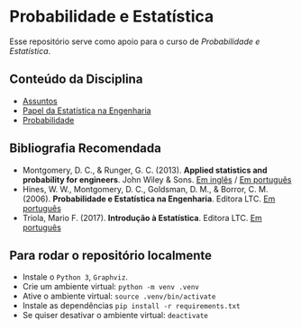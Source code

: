 # Probabilidade e Estatística

Esse repositório serve como apoio para o curso de _Probabilidade e Estatística_.

## Conteúdo da Disciplina

- [Assuntos](notas_de_aula/assuntos/assuntos.md)
- [Papel da Estatística na Engenharia](notas_de_aula/papel_estatística_engenharia/papel_estatística_engenharia.ipynb)
- [Probabilidade](notas_de_aula/probabilidade/introdução.md)

## Bibliografia Recomendada

- Montgomery, D. C., & Runger, G. C. (2013). **Applied statistics and probability for engineers**. John Wiley & Sons. [Em inglês](https://www.wiley.com/en-us/Applied+Statistics+and+Probability+for+Engineers%2C+7th+Edition-p-9781119400363) / [Em português](https://www.amazon.com.br/Estat%C3%ADstica-Aplicada-Probabilidade-para-Engenheiros/dp/8521637330)
- Hines, W. W., Montgomery, D. C., Goldsman, D. M., & Borror, C. M. (2006). **Probabilidade e Estatística na Engenharia**. Editora LTC. [Em português](https://books.google.com.br/books?id=9AVgPgAACAAJ)
- Triola, Mario F. (2017). **Introdução à Estatística**. Editora LTC. [Em português](https://www.amazon.com.br/Introdu%C3%A7%C3%A3o-Estat%C3%ADstica-Mario-F-Triola/dp/8521633742)

## Para rodar o repositório localmente

- Instale o `Python 3`, `Graphviz`.
- Crie um ambiente virtual: `python -m venv .venv`
- Ative o ambiente virtual: `source .venv/bin/activate`
- Instale as dependências `pip install -r requirements.txt`
- Se quiser desativar o ambiente virtual: `deactivate`
